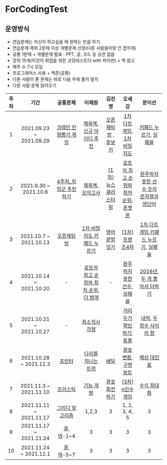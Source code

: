 # ForCodingTest

## 운영방식
* 연습문제는 자신이 하고싶을 때 원하는 만큼 하기
* 연습문제 제외 2문제 이상 개별문제 선정(다른 사람들이랑 안 겹치게)
* 공통 1문제 + 개별문제 발표 : PPT, 글, 코드 등 상관 없음
* 강의 15개(이것이 취업을 위한 코딩테스트다 with 파이썬) + 책 참고
* 매주 수 7시 모임
* 프로그래머스 사용 + 백준(공통)
* 다른 사람이 푼 문제는 바로 다음 주에 풀지 말지
* 다른 사람 문제 읽어오기

| 주차 | 기간 | 공통문제 | 이채원 | 김진명 | 오세강 | 문이선 |
|:---:|:---:|:---:|:---:|:---:|:---:|:---:|
| 1 |2021.09.23 ~ 2021.09.29| [크레인 인형뽑기 게임](https://programmers.co.kr/learn/courses/30/lessons/64061) | [체육복](https://programmers.co.kr/learn/courses/30/lessons/42862), [신규 아이디 추천](https://programmers.co.kr/learn/courses/30/lessons/72410) | [오픈채팅방](https://programmers.co.kr/learn/courses/30/lessons/42888) , [후보키](https://programmers.co.kr/learn/courses/30/lessons/42890) | [1차 다트 게임](https://programmers.co.kr/learn/courses/30/lessons/17682), [1차 비밀 지도](https://programmers.co.kr/learn/courses/30/lessons/17681) | [키패드 누르기](https://programmers.co.kr/learn/courses/30/lessons/67256), [실패율](https://programmers.co.kr/learn/courses/30/lessons/42889) |
|2|2021.9.30 ~ 2021.10.6|[4주차_직업군 추천하기](https://programmers.co.kr/learn/courses/30/lessons/84325) | [체육복](https://programmers.co.kr/learn/courses/30/lessons/42862),[모의고사](https://programmers.co.kr/learn/courses/30/lessons/42840)|[[1차] 뉴스 클러스터링](https://programmers.co.kr/learn/courses/30/lessons/17677?language=python3)|[로또의 최고 순위와 최저 순위](https://programmers.co.kr/learn/courses/30/lessons/77484),[폰켓몬](https://programmers.co.kr/learn/courses/30/lessons/1845)|[완주하지 못한 선수](https://programmers.co.kr/learn/courses/30/lessons/42576),[숫자 문자열과 영단어](https://programmers.co.kr/learn/courses/30/lessons/81301)|
|3|2021.10.7 ~ 2021.10.13|[오픈채팅방](https://programmers.co.kr/learn/courses/30/lessons/42888?language=python3) | [1차 비밀 지도](https://programmers.co.kr/learn/courses/30/lessons/17681),[키패드 누르기](https://programmers.co.kr/learn/courses/30/lessons/67256)|[영어 끝말잇기](https://programmers.co.kr/learn/courses/30/lessons/12981?language=python3)|[[1차] 프렌즈4차](https://programmers.co.kr/learn/courses/30/lessons/17679?language=python3)|[1차 다트 게임](https://programmers.co.kr/learn/courses/30/lessons/17682),[키패드 누르기](https://programmers.co.kr/learn/courses/30/lessons/67256), [실패율](https://programmers.co.kr/learn/courses/30/lessons/42889)|
|4|2021.10.14 ~ 2021.10.20|- |[로또의 최고 순위와 최저 순위](https://programmers.co.kr/learn/courses/30/lessons/77484),[더 맵게](https://programmers.co.kr/learn/courses/30/lessons/42626)|-|[완주하지 못한 선수](https://programmers.co.kr/learn/courses/30/lessons/42576), [실패율](https://programmers.co.kr/learn/courses/30/lessons/42889)|[2016년](https://programmers.co.kr/learn/courses/30/lessons/12901?language=python3), [두 개 뽑아서 더하기](https://programmers.co.kr/learn/courses/30/lessons/68644?language=python3)|
|5|2021.10.21 ~ 2021.10.27|- | [최소직사각형](https://programmers.co.kr/learn/courses/30/lessons/86491)||[거리두기 확인하기](https://programmers.co.kr/learn/courses/30/lessons/81302), [튜플](https://programmers.co.kr/learn/courses/30/lessons/64065)|[내적](https://programmers.co.kr/learn/courses/30/lessons/70128?language=python3), [두 정수 사이의 합](https://programmers.co.kr/learn/courses/30/lessons/12912?language=python3)|
|6|2021.10.28 ~ 2021.11.3|[프린터](https://programmers.co.kr/learn/courses/30/lessons/42587/solution_groups?language=python3&type=my)| [다리를 지나는 트럭](https://programmers.co.kr/learn/courses/30/lessons/42583)|[배달](https://programmers.co.kr/learn/courses/30/lessons/12978)|[괄호 변환](https://programmers.co.kr/learn/courses/30/lessons/60058), [구명보트](https://programmers.co.kr/learn/courses/30/lessons/42885)|[예상 대진표](https://programmers.co.kr/learn/courses/30/lessons/12985)|
|7|2021.11.3 ~ 2021.11.10|[조이스틱](https://programmers.co.kr/learn/courses/30/lessons/42860)|[기능 개발](https://programmers.co.kr/learn/courses/30/lessons/42586)| [괄호 회전하기](https://programmers.co.kr/learn/courses/30/lessons/76502)|[[3차] n진수 게임](https://programmers.co.kr/learn/courses/30/lessons/17687)|[수식 최대화](https://programmers.co.kr/learn/courses/30/lessons/67257)|
|8|2021.11.11 ~ 2021.11.17|[그리디 알고리즘](https://www.acmicpc.net/step/33)|1,2,3|3|1, 2, 3, 4, 5|3|
|9|2021.11.17 ~ 2021.11.24|[큐, 덱](https://www.acmicpc.net/step/12)-1~4|3|3|3|3|
|10|2021.11.24 ~ 2021.12.1|[큐, 덱](https://www.acmicpc.net/step/12)-5~7|3|3|3|3|


